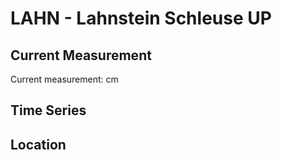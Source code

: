 # LAHN - Lahnstein Schleuse UP

## Current Measurement

Current measurement: <Value topic="rivers/pegel-online/LAHN/Lahnstein_Schleuse_UP/measurementValue"/> cm

## Time Series

<TimeSeries topic="rivers/pegel-online/LAHN/Lahnstein_Schleuse_UP/measurementValue" period="week" />

## Location

<WorldMap>
  <Marker lat="50.308031788117525" lon="7.612956624441371" labelTopic="rivers/pegel-online/LAHN/Lahnstein_Schleuse_UP" />
</WorldMap>
